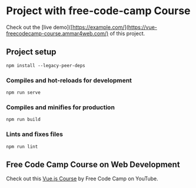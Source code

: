 # Project with free-code-camp Course
Check out the [live demo]([https://example.com/](https://vue-freecodecamp-course.ammar4web.com/) of this project.

## Project setup
```
npm install --legacy-peer-deps
```

### Compiles and hot-reloads for development
```
npm run serve
```

### Compiles and minifies for production
```
npm run build
```

### Lints and fixes files
```
npm run lint
```

## Free Code Camp Course on Web Development
Check out this [Vue.js Course]([https://www.youtube.com/watch?v=5GcQtLDGXy8](https://www.youtube.com/watch?v=FXpIoQ_rT_c&t=8780s)) by Free Code Camp on YouTube.
